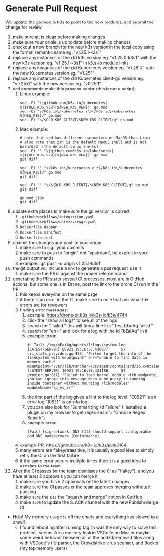 # Generate Pull Request

We update the go.mod in k3s to point to the new modules, and submit the change for review.

1. make sure git is clean before making changes
1. make sure your origin is up to date before making changes
1. checkout a new branch for the new k3s version in the local copy using the formal semantic name eg. "v1.25.1-k3s1"
1. replace any instances of the old k3s version eg. "v1.25.0-k3s1" with the new k3s version eg. "v1.25.1-k3s1" in k3,s-io module links
1. replace any instances of the old Kubernetes version eg. "v1.25.0" with the new Kubernetes version eg. "v1.25.1"
1. replace any instances of the old Kubernetes client-go version eg. "v0.25.0" with the new version eg. "v0.25.1"
1. sed commands make this process easier (this is not a script):
   1. Linux example:
      ```
      sed -Ei "\|github.com/k3s-io/kubernetes| s|${OLD_K3S_VER}|${NEW_K3S_VER}|" go.mod
      sed -Ei "s/k8s.io\/kubernetes v\S+/k8s.io\/kubernetes ${NEW_K8S}/" go.mod
      sed -Ei "s/$OLD_K8S_CLIENT/$NEW_K8S_CLIENT/g" go.mod
      ```
    1. Mac example:
       ```
       # note that sed has different parameters on MacOS than Linux
       # also note that zsh is the default MacOS shell and is not bash/dash (the default Linux shells)
       sed -Ei '' "\|github.com/k3s-io/kubernetes| s|${OLD_K3S_VER}|${NEW_K3S_VER}|" go.mod
       git diff

       sed -Ei '' "s/k8s.io\/kubernetes v.*$/k8s.io\/kubernetes ${NEW_K8S}/" go.mod
       git diff

       sed -Ei '' "s/${OLD_K8S_CLIENT}/${NEW_K8S_CLIENT}/g" go.mod
       git diff

       go mod tidy
       git diff
       ```
1. update extra places to make sure the go version is correct
   1. `.github/workflows/integration.yaml`
   1. `.github/workflows/unitcoverage.yaml`
   1. `Dockerfile.dapper`
   1. `Dockerfile.manifest`
   1. `Dockerfile.test`
1. commit the changes and push to your origin
   1. make sure to sign your commits
   1. make sure to push to "origin" not "upstream", be explicit in your push commands
   1. example: 'git push -u origin v1.25.1-k3s1'
1. the git output will include a link to generate a pull request, use it
   1. make sure the PR is against the proper release branch
1. generating the PR starts several CI processes, most are in GitHub actions, but some one is in Drone, post the link to the drone CI run in the PR
   1. this keeps everyone on the same page
   1. if there is an error in the CI, make sure to note that and what the errors are for reviewers
   1. finding error messages:
      1. example: https://drone-pr.k3s.io/k3s-io/k3s/4744
      1. click the "show all logs" to see all of the logs
      1. search for " failed." this will find a line like "Test bEaiAq failed."
      1. search for "err=" and look for a log with the id "bEaiAq" in it
      1. example error:
         ```
         #- Tail: /tmp/bEaiAq/agents/1/logs/system.log
         [LATEST-SERVER] E0921 19:16:55.430977      57 cri_stats_provider.go:455] "Failed to get the info of the filesystem with mountpoint" err="unable to find data in memory cache" mountpoint="/var/lib/rancher/k3s/agent/containerd/io.containerd.snapshotter.v1.overlayfs
         [LATEST-SERVER] I0921 19:16:55.431186      57 proxier.go:667] "Failed to load kernel module with modprobe, you can ignore this message when kube-proxy is running inside container without mounting /lib/modules" moduleName="ip_vs_rr"
         ```
      1. the first part of the log gives a hint to the log level: "E0921" is an error log "I0921" is an info log
      1. you can also look for "Summarizing \d Failure" (I installed a plugin on my browser to get regex search: "Chrome Regex Search")
      1. example error: 
         ```
         [Fail] [sig-network] DNS [It] should support configurable pod DNS nameservers [Conformance]
         ```
    1. example PR: https://github.com/k3s-io/k3s/pull/6164
    1. many errors are flakey/transitive, it is usually a good idea to simply retry the CI on the first failure
    1. if the same error occurs multiple times then it is a good idea to escalate to the team
1. After the CI passes (or the team dismisses the CI as "flakey"), and you have at least 2 approvals you can merge it
   1. make sure you have 2 approvals on the latest changes
   1. make sure the CI passes or the team approves merging without it passing
   1. make sure the use the "squash and merge" option in GutHub
   1. make sure to update the SLACK channel with the new Publish/Merge CI

- Help! My memory usage is off the charts and everything has slowed to a crawl!
  - I found rebooting after running tag.sh was the only way to solve this problem, seems like a memory leak in VSCode on Mac or maybe some weird behavior between all of the added/removed files along with VSCode's file parser, the Crowdstrike virus scanner, and Docker (my top memory users)
